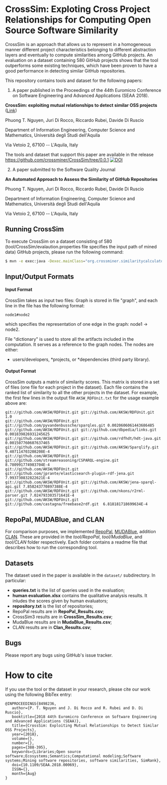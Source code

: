 CrossSim: Exploting **C**ross Project **R**elationships for Computing **O**pen **S**ource **S**oftware **Sim**ilarity
================
 
CrossSim is an approach that allows us to represent in a homogeneous manner different project characteristics belonging to different abstraction layers and eventually to compute similarities among GitHub projects. An evaluation on a dataset containing 580 GitHub projects shows that the tool outperforms some existing techniques, which have been proven to have a good performance in detecting similar GitHub repositories.

This repository contains tools and dataset for the following papers:  

1. A paper published in the Proceedings of the 44th Euromicro Conference on Software Engineering and Advanced Applications (SEAA 2018).

<b>CrossSim: exploiting mutual relationships to detect similar OSS projects</b> ([Link](https://ieeexplore.ieee.org/abstract/document/8498236))

Phuong T. Nguyen, Juri Di Rocco, Riccardo Rubei, Davide Di Ruscio

Department of Information Engineering, Computer Science and Mathematics,
Università degli Studi dell'Aquila

Via Vetoio 2, 67100 -- L'Aquila, Italy

The tools and dataset that support this paper are available in the release https://github.com/crossminer/CrossSim/tree/0.0.1 
[![DOI](https://zenodo.org/badge/112594762.svg)](https://zenodo.org/badge/latestdoi/112594762)

2. A paper submitted to the Software Quality Journal

<b>An Automated Approach to Assess the Similarity of GitHub Repositories</b>

Phuong T. Nguyen, Juri Di Rocco, Riccardo Rubei, Davide Di Ruscio

Department of Information Engineering, Computer Science and Mathematics,
Università degli Studi dell'Aquila

Via Vetoio 2, 67100 -- L'Aquila, Italy

Running CrossSim
-----------
To execute CrossSim on a dataset consisting of 580 (tool/CrossSim/evalaution.properties file specifies the input path of mined data)  GitHub projects, please run the following command:

  ```sh 
  $ mvn -e exec:java -Dexec.mainClass="org.crossminer.similaritycalculator.CrossSim.Runner"
  ```

Input/Output Formats
--------------------

#### Input Format

CrossSim takes as input two files: Graph is stored in file "graph", and each line in the file has the following format:

```node1#node2```

which specifies the representation of one edge in the graph: node1 -> node2.

File "dictionary" is used to store all the artifacts included in the computation. It serves as a reference to the graph nodes. The nodes are either:
* users/developers, 
*projects, or 
*dependencies (third party library).


#### Output Format

CrossSim outputs a matrix of similarity scores. This matrix is stored in a set of files (one file for each project in the dataset). Each file contains the ranked list of similarity to all the other projects in the dataset.
For example, the first few lines in the output file ```AKSW_RDFUnit.txt``` for the usage example above are:

```text
git://github.com/AKSW/RDFUnit.git git://github.com/AKSW/RDFUnit.git 1.0
git://github.com/AKSW/RDFUnit.git git://github.com/pyvandenbussche/sparqles.git 0.0020606061443686485
git://github.com/AKSW/RDFUnit.git git://github.com/dbpedia/links.git  0.001839826931245625
git://github.com/AKSW/RDFUnit.git git://github.com/rdfhdt/hdt-java.git  0.001507760607637465
git://github.com/AKSW/RDFUnit.git git://github.com/AKSW/Sparqlify.git 9.407114703208208E-4
git://github.com/AKSW/RDFUnit.git git://github.com/streamreasoning/CSPARQL-engine.git 8.780991774983704E-4
git://github.com/AKSW/RDFUnit.git git://github.com/jprante/elasticsearch-plugin-rdf-jena.git  7.993730832822621E-4
git://github.com/AKSW/RDFUnit.git git://github.com/AKSW/jena-sparql-api.git 7.858243770897388E-4
git://github.com/AKSW/RDFUnit.git git://github.com/nkons/r2rml-parser.git 7.024793303571641E-4
git://github.com/AKSW/RDFUnit.git git://github.com/castagna/freebase2rdf.git  6.818181718699634E-4
```


RepoPal, MUDABlue, and CLAN
----------------

For comparison purposes, we implemented [RepoPal](http://ieeexplore.ieee.org/document/7884605/), [MUDABlue](http://ieeexplore.ieee.org/document/1371919/), addition [CLAN](http://ieeexplore.ieee.org/document/6227178/). These are provided in the *tool/RepoPal*, *tool/MudaBlue*, and *tool/CLAN* folder respectively. Each folder contains a readme file that describes how to run the corresponding tool.                                                                  

Datasets
--------

The dataset used in the paper is available in the ```dataset/``` subdirectory. In particular:
  * <b>queries.txt</b> is the list of queries used in the evaluation;
  * <b>human evaluation.xlsx</b> contains the qualitative analysis results. It inludes the scores given by human evaluators;
  * <b>repository.txt</b> is the list of repositories;
  * RepoPal results are in <b>RepoPal_Results.csv</b>;
  * CrossSim3 results are in <b>CrossSim_Results.csv</b>;
  * MudaBlue results are in <b>MudaBlue_Results.csv</b>;
  * CLAN results are in <b>Clan_Results.csv</b>;


Bugs
----

Please report any bugs using GitHub's issue tracker.


How to cite
================
If you use the tool or the dataset in your research, please cite our work using the following BibTex entry:

```
@INPROCEEDINGS{8498236, 
   author={P. T. Nguyen and J. Di Rocco and R. Rubei and D. Di Ruscio}, 
   booktitle={2018 44th Euromicro Conference on Software Engineering and Advanced Applications (SEAA)}, 
   title={CrossSim: Exploiting Mutual Relationships to Detect Similar OSS Projects}, 
   year={2018}, 
   volume={}, 
   number={}, 
   pages={388-395}, 
   keywords={Libraries;Open source software;Ecosystems;Semantics;Computational modeling;Software systems;Mining software repositories, software similarities, SimRank}, 
   doi={10.1109/SEAA.2018.00069}, 
   ISSN={}, 
   month={Aug}
}

```


